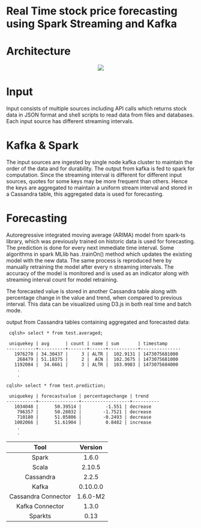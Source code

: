 # Real Time stock price forecasting using Spark Streaming and Kafka

# Architecture
<p align="center">
  <img src = "https://github.com/vdep/streamingApps/blob/main/lib/Architecture.png"/>
</p>

# Input
Input consists of multiple sources including API calls which returns stock data in JSON format and shell scripts to read data from files and databases. Each input source has different streaming intervals.

# Kafka & Spark
The input sources are ingested by single node kafka cluster to maintain the order of the data and for durability. The output from kafka is fed to spark for computation. Since the streaming interval is different for different input sources, quotes for some keys may be more frequent than others. Hence the keys are aggregated to maintain a uniform stream interval and stored in a Cassandra table, this aggregated data is used for forecasting.
# Forecasting
Autoregressive integrated moving average (ARIMA) model from spark-ts library, which was previously trained on historic data is used for forecasting. The prediction is done for every next immediate time interval. Some algorithms in spark MLlib has .trainOn() method which updates the existing model with the new data. The same process is reproduced here by manually retraining the model after every n streaming intervals. The accuracy of the model is monitored and is used as an indicator along with streaming interval count for model retraining.

The forecasted value is stored in another Cassandra table along with percentage change in the value and trend, when compared to previous interval. This data can be visualized using D3.js in both real time and batch mode.  

output from Cassandra tables containing aggregated and forecasted data:

     cqlsh> select * from test.averaged;
    
     uniquekey | avg      | count | name | sum       | timestamp
    -----------+----------+-------+------+-----------+---------------
       1976270 | 34.30437 |     3 | ALTR |  102.9131 | 1473075681000
        268479 | 51.18375 |     2 |  ACN |  102.3675 | 1473075681000
       1192084 |  34.6661 |     3 | ALTR |  103.9983 | 1473075684000
        .
        .

    cqlsh> select * from test.prediction;
    
     uniquekey | forecastvalue | percentagechange | trend
    -----------+---------------+------------------+----------
       1034048 |      50.39514 |         -1.551 | decrease
        796357 |      50.28032 |        -1.7521 | decrease
        710180 |      51.05806 |        -0.2493 | decrease
       1002066 |      51.61904 |         0.8482 | increase
        .
        .
        
Tool | Version
:---: | :---:
Spark | 1.6.0
Scala | 2.10.5
Cassandra | 2.2.5
Kafka | 0.10.0.0
Cassandra Connector | 1.6.0-M2
Kafka Connector | 1.3.0
Sparkts | 0.13
